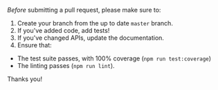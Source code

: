 _Before_ submitting a pull request, please make sure to:

1. Create your branch from the up to date `master` branch.
2. If you've added code, add tests!
3. If you've changed APIs, update the documentation.
4. Ensure that:

* The test suite passes, with 100% coverage (`npm run test:coverage`)
* The linting passes (`npm run lint`).

Thanks you!

